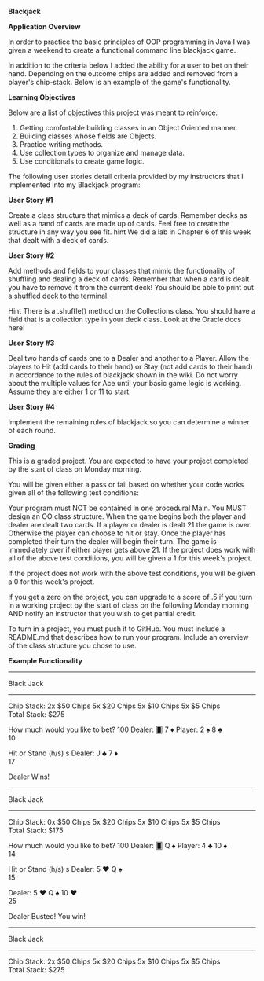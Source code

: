 **Blackjack**

**Application Overview**

In order to practice the basic principles of OOP programming in Java I was given a weekend to create a functional command line blackjack game. 

In addition to the criteria below I added the ability for a user to bet on their hand.  Depending on the outcome chips are added and removed from a player's chip-stack. Below is an example of the game's functionality.

**Learning Objectives**

Below are a list of objectives this project was meant to reinforce:

1. Getting comfortable building classes in an Object Oriented manner.
2. Building classes whose fields are Objects.
3. Practice writing methods.
4. Use collection types to organize and manage data.
5. Use conditionals to create game logic.

The following user stories detail criteria provided by my instructors that I implemented into my Blackjack program:

**User Story #1**

Create a class structure that mimics a deck of cards. Remember decks as well as a hand of cards are made up of cards. Feel free to create the structure in any way you see fit. hint We did a lab in Chapter 6 of this week that dealt with a deck of cards.

**User Story #2**

Add methods and fields to your classes that mimic the functionality of shuffling and dealing a deck of cards. Remember that when a card is dealt you have to remove it from the current deck! You should be able to print out a shuffled deck to the terminal.

Hint There is a .shuffle() method on the Collections class. You should have a field that is a collection type in your deck class. Look at the Oracle docs here!

**User Story #3**

Deal two hands of cards one to a Dealer and another to a Player. Allow the players to Hit (add cards to their hand) or Stay (not add cards to their hand) in accordance to the rules of blackjack shown in the wiki. Do not worry about the multiple values for Ace until your basic game logic is working. Assume they are either 1 or 11 to start.

**User Story #4**

Implement the remaining rules of blackjack so you can determine a winner of each round.



**Grading**

This is a graded project. You are expected to have your project completed by the start of class on Monday morning.

You will be given either a pass or fail based on whether your code works given all of the following test conditions:

Your program must NOT be contained in one procedural Main. You MUST design an OO class structure.
When the game begins both the player and dealer are dealt two cards.
If a player or dealer is dealt 21 the game is over. Otherwise the player can choose to hit or stay.
Once the player has completed their turn the dealer will begin their turn.
The game is immediately over if either player gets above 21.
If the project does work with all of the above test conditions, you will be given a 1 for this week's project.

If the project does not work with the above test conditions, you will be given a 0 for this week's project.

If you get a zero on the project, you can upgrade to a score of .5 if you turn in a working project by the start of class on the following Monday morning AND notify an instructor that you wish to get partial credit.

To turn in a project, you must push it to GitHub. You must include a README.md that describes how to run your program. Include an overview of the class structure you chose to use.

**Example Functionality**

*************
  Black Jack    
*************

Chip Stack:  2x $50 Chips   5x $20 Chips   5x $10 Chips   5x $5 Chips  
Total Stack: $275

How much would you like to bet?
100
Dealer:   🂠    7 ♦
Player:  2 ♠  8 ♣  
10

Hit or Stand (h/s)
s
Dealer:  J ♣  7 ♦  
17

Dealer Wins!
*************
  Black Jack    
*************

Chip Stack:  0x $50 Chips   5x $20 Chips   5x $10 Chips   5x $5 Chips  
Total Stack: $175

How much would you like to bet?
100
Dealer:   🂠    Q ♠
Player:  4 ♣  10 ♠  
14

Hit or Stand (h/s)
s
Dealer:  5 ❤  Q ♠  
15

Dealer:  5 ❤  Q ♠  10 ❤  
25

Dealer Busted!
You win! 

*************
  Black Jack    
*************

Chip Stack:  2x $50 Chips   5x $20 Chips   5x $10 Chips   5x $5 Chips  
Total Stack: $275



